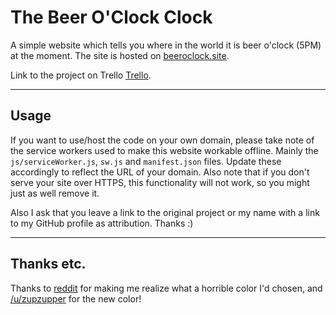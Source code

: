 # The Beer O'Clock Clock

A simple website which tells you where in the world it is beer o'clock (5PM) at the moment. The site is hosted on [beeroclock.site](https://beeroclock.site/).

Link to the project on Trello [Trello](https://trello.com/b/8eTt2jOo/the-beer-o-clock-clock).

---

## Usage

If you want to use/host the code on your own domain, please take note of the service workers used to make this website workable offline. Mainly the `js/serviceWorker.js`, `sw.js` and `manifest.json` files. Update these accordingly to reflect the URL of your domain. Also note that if you don't serve your site over HTTPS, this functionality will not work, so you might just as well remove it.

Also I ask that you leave a link to the original project or my name with a link to my GitHub profile as attribution. Thanks :)

---

## Thanks etc.

Thanks to [reddit](https://www.reddit.com/r/Homebrewing/comments/67n9tl/was_bored_during_my_travels_so_i_made_a_beer/) for making me realize what a horrible color I'd chosen, and [/u/zupzupper](https://www.reddit.com/user/zupzupper) for the new color!
